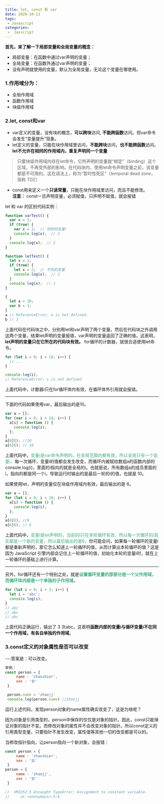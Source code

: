 ```yaml
---
title: let, const 和 var
date: 2020-10-13
tags:
 - Javascript
categories:
 -  Javscript
---
```


**首先，来了解一下局部变量和全局变量的概念：**
- 局部变量：在函数中通过var声明的变量；
- 全局变量：在函数外通过var声明的变量；
- 没有声明就使用的变量，默认为全局变量，无论这个变量在哪使用。

### 1.作用域分为：
- 全局作用域     
- 函数作用域
- 块级作用域

### 2.let, const和var
- var定义的变量，没有块的概念，**可以跨块**访问, **不能跨函数**访问。但var命令会发生“变量提升”现象。
- let定义的变量，只能在块作用域里访问，**不能跨块**访问，**也不能跨函数**访问。**let不允许在相同的作用域内，重复声明同一个变量**

> 只要块级作用域内存在let命令，它所声明的变量就“绑定”（binding）这个区域，不再受外部的影响。在代码块内，使用let命令声明变量之前，该变量都是不可用的。这在语法上，称为“暂时性死区”（temporal dead zone，简称 TDZ）


- const用来定义一个**只读常量**，只能在块作用域里访问，而且不能修改。    
**注意：** const一旦声明变量，必须赋值，只声明不赋值，就会报错

let 和 var 的区别代码实例：
```js
function varTest() {
  var x = 1;
  if (true) {
    var x = 2;  // 同样的变量!
    console.log(x);  // 2
  }
  console.log(x);  // 2
}

function letTest() {
  let x = 1;
  if (true) {
    let x = 2;  // 不同的变量
    console.log(x);  // 2
  }
  console.log(x);  // 1
}
```
```js
{
  let a = 10;
  var b = 1;
}
a // ReferenceError: a is not defined.
b // 1
```
上面代码在代码块之中，分别用let和var声明了两个变量。然后在代码块之外调用这两个变量，结果let声明的变量报错，var声明的变量返回了正确的值。这表明，**let声明的变量只在它所在的代码块有效。**
for循环的计数器，就很合适使用let命令。
```js
for (let i = 0; i < 10; i++) {
  // ...
}

console.log(i);
// ReferenceError: i is not defined
```
上面代码中，计数器i只在for循环体内有效，在循环体外引用就会报错。

------------------------------------------------
下面的代码如果使用var，最后输出的是10。
```js
var a = [];
for (var i = 0; i < 10; i++) {
  a[i] = function () {
    console.log(i);
  };
}
a[0](); //10
a[6](); // 10
```
上面代码中，<font color=#3eaf7c>变量i是var命令声明的，在全局范围内都有效，所以全局只有一个变量i。</font>每一次循环，变量i的值都会发生改变，而循环内被赋给数组a的函数内部的console.log(i)，里面的i指向的就是全局的i。也就是说，所有数组a的成员里面的i，指向的都是同一个i，导致运行时输出的是最后一轮的i的值，也就是 10。

如果使用let，声明的变量仅在块级作用域内有效，最后输出的是 6。
```js
var a = [];
for (let i = 0; i < 10; i++) {
  a[i] = function () {
    console.log(i);
  };
}
a[0](); //0
a[6](); // 6
```
上面代码中，<font color=#3eaf7c>变量i是let声明的，当前的i只在本轮循环有效，所以每一次循环的i其实都是一个新的变量，所以最后输出的是6。</font>你可能会问，如果每一轮循环的变量i都是重新声明的，那它怎么知道上一轮循环的值，从而计算出本轮循环的值？这是因为 JavaScript 引擎内部会记住上一轮循环的值，初始化本轮的变量i时，就在上一轮循环的基础上进行计算。

-----------------------------------

另外，for循环还有一个特别之处，就是<font color=#3eaf7c>**设置循环变量的那部分是一个父作用域，而循环体内部是一个单独的子作用域。** </font>
```js
for (let i = 0; i < 3; i++) {
  let i = 'abc';
  console.log(i);
}
// abc
// abc
// abc
```
上面代码正确运行，输出了 3 次abc。这表明**函数内部的变量i与循环变量i不在同一个作用域，有各自单独的作用域**。

### 3.const定义的对象属性是否可以改变    
---答案是：可以改变。
```js
举例：
const person = {
     name : 'zhaoshier',
     sex : '女'
 }

 person.name = 'zhaojj'
 console.log(person.name) //zhaojj
 ```
运行上述代码，发现person对象的name属性确实改变了，这是为啥呢？

因为对象是引用类型的，person中保存的仅仅是对象的指针。因此，const只能保证对象的指针不变。而修改对象的属性并不会改变对象的指针。所以const定义的引用类型变量，只要指针不发生改变，属性值等其他一切的改变都是可以的。

当修改指针指向，让person指向一个新对象，会报错：
```js
const person = {
     name : 'zhaoshier',
     sex : '女'
 }
person = {
     name : 'zhaojj',
     sex : '女'
 }

//  VM2252:5 Uncaught TypeError: Assignment to constant variable.
//     at <anonymous>:5:8
```